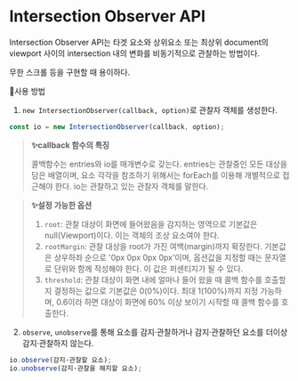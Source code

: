 # Intersection Observer API

Intersection Observer API는 타겟 요소와 상위요소 또는 최상위 document의 viewport 사이의 intersection 내의 변화를 비동기적으로 관찰하는 방법이다.

무한 스크롤 등을 구현할 때 용이하다.

📌사용 방법

1. `new IntersectionObserver(callback, option)`로 관찰자 객체를 생성한다.

```js
const io = new IntersectionObserver(callback, option);
```

> **✨callback 함수의 특징**
>
> 콜백함수는 entries와 io를 매개변수로 갖는다. entries는 관찰중인 모든 대상을 담은 배열이며, 요소 각각을 참조하기 위해서는 forEach를 이용해 개별적으로 접근해야 한다. io는 관찰하고 있는 관찰자 객체를 말한다.

> **✨설정 가능한 옵션**
>
> 1.  `root`: 관찰 대상이 화면에 들어왔음을 감지하는 영역으로 기본값은 null(Viewport)이다. 이는 객체의 조상 요소여야 한다.
> 2.  `rootMargin`: 관찰 대상을 root가 가진 여백(margin)까지 확장한다. 기본값은 상우하좌 순으로 '0px 0px 0px 0px'이며, 옵션값을 지정할 때는 문자열로 단위와 함께 작성해야 한다. 이 값은 퍼센티지가 될 수 있다.
> 3.  `threshold`: 관찰 대상이 화면 내에 얼마나 들어 왔을 때 콜백 함수를 호출할 지 결정하는 값으로 기본값은 0(0%)이다. 최대 1(100%)까지 지정 가능하며, 0.6이라 하면 대상이 화면에 60% 이상 보이기 시작할 때 콜백 함수를 호출한다.

2. `observe`, `unobserve`를 통해 요소를 감지·관찰하거나 감지·관찰하던 요소를 더이상 감지·관찰하지 않는다.

```js
io.observe(감지·관찰할 요소);
io.unobserve(감지·관찰을 해지할 요소);
```
